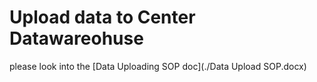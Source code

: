 # Upload data to Center Datawareohuse

please look into the [Data Uploading SOP doc](./Data Upload SOP.docx)
